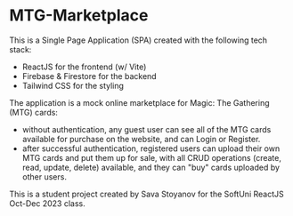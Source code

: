 # MTG-Marketplace

This is a Single Page Application (SPA) created with the following tech stack:

- ReactJS for the frontend (w/ Vite)
- Firebase & Firestore for the backend
- Tailwind CSS for the styling

The application is a mock online marketplace for Magic: The Gathering (MTG) cards:

- without authentication, any guest user can see all of the MTG cards available for purchase on the website, and can Login or Register.
- after successful authentication, registered users can upload their own MTG cards and put them up for sale, with all CRUD operations (create, read, update, delete) available, and they can "buy" cards uploaded by other users.

This is a student project created by Sava Stoyanov for the SoftUni ReactJS Oct-Dec 2023 class.
